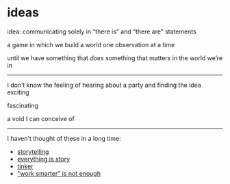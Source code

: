 # ideas

idea: communicating solely in “there is” and “there are” statements

a game in which we build a world one observation at a time

until we have something that _does_ something that matters in the world we’re in

***

I don’t know the feeling of hearing about a party and finding the idea exciting

fascinating

a void I can conceive of

***

I haven't thought of these in a long time:

* [storytelling](../../../2015/i-wonder-if-story-telling-is-the-soul-making-a-backup.md)
* [everything is story](../../../2017/everything-is-the-same-and-everything-is-story.md)
* [tinker](../../../2017/you-can-tinker-with-the-world.md)
* ["work smarter" is not enough](../../../2017/work-smarter-isnt-enough.md)
